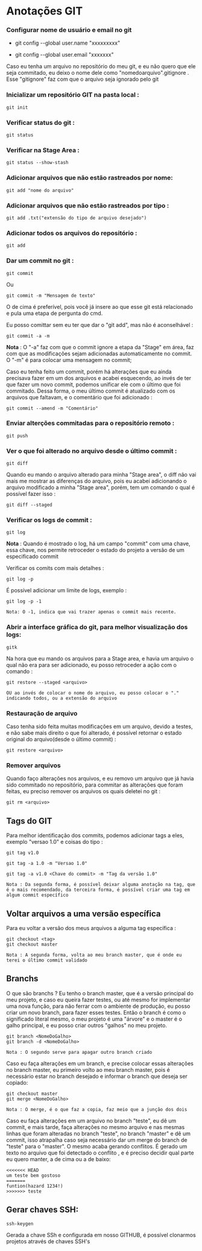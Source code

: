 # Anotações GIT
 

 ### Configurar nome de usuário e email no git

* git config --global user.name "xxxxxxxxx"


* git config --global user.email "xxxxxxx"


Caso eu tenha um arquivo no repositório do meu git, e eu não quero que ele seja commitado, eu deixo o nome dele como "nomedoarquivo".gitignore . Esse "gitignore" faz com que o arquivo seja ignorado pelo git

### Inicializar um repositório GIT na pasta local :
	
	git init

### Verificar status do git :
	
	git status

### Verificar na Stage Area :

	git status --show-stash

### Adicionar arquivos que não estão rastreados por nome:
	
	git add "nome do arquivo" 

### Adicionar arquivos que não estão rastreados por tipo :
	
	git add .txt("extensão do tipo de arquivo desejado")


### Adicionar todos os arquivos do repositório :
	
	git add

### Dar um commit no git :

	git commit

Ou

	git commit -m "Mensagem de texto" 

O de cima é preferível, pois você já insere ao que esse git está relacionado e pula uma etapa de pergunta do cmd.

Eu posso comittar sem eu ter que dar o "git add", mas não é aconselhável : 
	
	git commit -a -m

**Nota** : O "-a" faz com que o commit ignore a etapa da "Stage" em área, faz com que as modificações sejam adicionadas automaticamente no commit. O "-m" é para colocar uma mensagem no commit;

Caso eu tenha feito um commit, porém há alterações que eu ainda precisava fazer em um dos arquivos e acabei esquecendo, ao invés de ter que fazer um novo commit, podemos unificar ele com o último que foi commitado. Dessa forma, o meu último commit é atualizado com os arquivos que faltavam, e o comentário que foi adicionado : 
	
	git commit --amend -m "Comentário" 



### Enviar alterções commitadas para o repositório remoto :

	git push


### Ver o que foi alterado no arquivo desde o último commit :
	
	git diff

Quando eu mando o arquivo alterado para minha "Stage area", o diff não vai mais me mostrar as diferenças do arquivo, pois eu acabei adicionando o arquivo modificado a minha "Stage area", porém, tem um comando o qual é possível fazer isso :

	git diff --staged

### Verificar os logs de commit :
	
	git log
**Nota** : Quando é mostrado o log, há um campo "commit" com uma chave, essa chave, nos permite retroceder o estado do projeto a versão de um especificado commit 

Verificar os comits com mais detalhes :
	
	git log -p

É possível adicionar um limite de logs, exemplo :
	
	git log -p -1 
	
	Nota: O -1, indica que vai trazer apenas o commit mais recente.

### Abrir a interface gráfica do git, para melhor visualização dos logs:

	gitk

Na hora que eu mando os arquivos para a Stage area, e havia um arquivo o qual não era para ser adicionado, eu posso retroceder a ação com o comando :

	git restore --staged <arquivo>
	
	OU ao invés de colocar o nome do arquivo, eu posso colocar o "." indicando todos, ou a extensão do arquivo

### Restauração de arquivo

Caso tenha sido feita muitas modificações em um arquivo, devido a testes, e não sabe mais direito o que foi alterado, é possível retornar o estado original do arquivo(desde o último commit) :

	git restore <arquivo> 

### Remover arquivos 

Quando faço alterações nos arquivos, e eu removo um arquivo que já havia sido commitado no repositório, para commitar as alterações que foram feitas, eu preciso remover os arquivos os quais deletei no git :

	git rm <arquivo>

## Tags do GIT

Para melhor identificação dos commits, podemos adicionar tags a eles, exemplo "versao 1.0" e coisas do tipo :

	git tag v1.0

	git tag -a 1.0 -m "Versao 1.0"

	git tag -a v1.0 <Chave do commit> -m "Tag da versão 1.0"

	Nota : Da segunda forma, é possível deixar alguma anotação na tag, que é o mais recomendado, da terceira forma, é possível criar uma tag em algum commit específico

## Voltar arquivos a uma versão específica

Para eu voltar a versão dos meus arquivos a alguma tag específica :

	git checkout <tag>
	git checkout master

	Nota : A segunda forma, volta ao meu branch master, que é onde eu terei o último commit validado

## Branchs

O que são branchs ? Eu tenho o branch master, que é a versão principal do meu projeto, e caso eu queira fazer testes, ou até mesmo for implementar uma nova função, para não ferrar com o ambiente de produção, eu posso criar um novo branch, para fazer esses testes. Então o branch é como o significado literal mesmo, o meu projeto é uma "árvore" e o master é o galho principal, e eu posso criar outros "galhos" no meu projeto.
	
	git branch <NomeDoGalho>
	git branch -d <NomeDoGalho>

	Nota : O segundo serve para apagar outro branch criado

Caso eu faça alterações em um branch, e precise colocar essas alterações no branch master, eu primeiro volto ao meu branch master, pois é necessário estar no branch desejado e informar o branch que deseja ser copiado: 
	
	git checkout master
	git merge <NomeDoGalho>

	Nota : O merge, é o que faz a copia, faz meio que a junção dos dois

Caso eu faça alterações em um arquivo no branch "teste", eu dê um commit, e mais tarde, faça alterações no mesmo arquivo e nas mesmas linhas que foram alteradas no branch "teste", no branch "master" e dê um commit, isso atrapalha caso seja necessário dar um merge do branch de "teste" para o "master". O mesmo acaba gerando conflitos. É gerado um texto no arquivo que foi detectado o conflito , e é preciso decidir qual parte eu quero manter, a de cima ou a de baixo:

	
	<<<<<<< HEAD
	um teste bem gostoso
	=======
	funtion(hazard 1234!)
	>>>>>>> teste
	
## Gerar chaves SSH:

	ssh-keygen

Gerada a chave SSh e configurada em nosso GITHUB, é possível clonarmos projetos através de chaves SSH's

